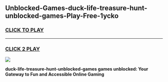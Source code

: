 
## Unblocked-Games-duck-life-treasure-hunt-unblocked-games-Play-Free-1ycko
<h3>
<a href="https://premium76.site?title=duck-life-treasure-hunt-unblocked-games&ref=23A">CLICK TO PLAY</a></h3>
<hr>

<h3>
<a href="https://premium76.site?title=duck-life-treasure-hunt-unblocked-games&ref=23A">CLICK 2 PLAY</a>
  
</h3>

<a href="https://premium76.site?title=duck-life-treasure-hunt-unblocked-games&ref=23A"><img src="https://clearcache.store/games.png"></a>


**duck-life-treasure-hunt-unblocked-games games unblocked: Your Gateway to Fun and Accessible Online Gaming**
